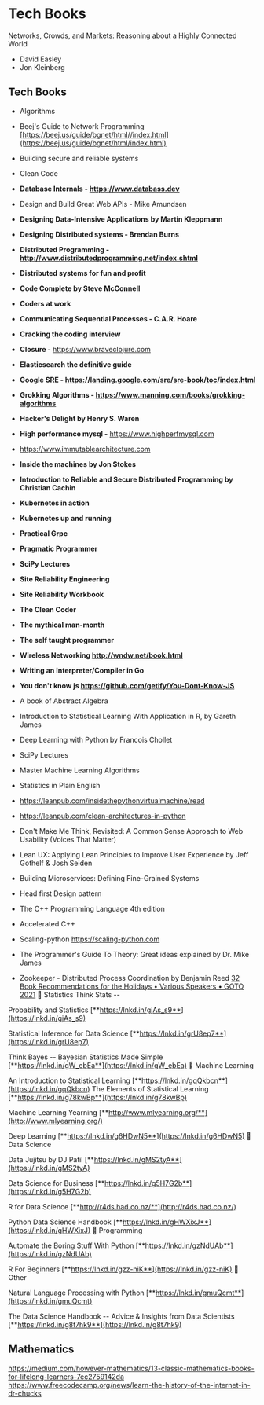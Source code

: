 # Tech Books

Networks, Crowds, and Markets: Reasoning about a Highly Connected World

- David Easley
- Jon Kleinberg

## Tech Books

- Algorithms
- Beej's Guide to Network Programming [https://beej.us/guide/bgnet/html//index.html](https://beej.us/guide/bgnet/html/index.html)
- Building secure and reliable systems
- Clean Code
- **Database Internals - <https://www.databass.dev>**
- Design and Build Great Web APIs - Mike Amundsen
- **Designing Data-Intensive Applications by Martin Kleppmann**
- **Designing Distributed systems - Brendan Burns**
- **Distributed Programming - <http://www.distributedprogramming.net/index.shtml>**
- **Distributed systems for fun and profit**
- **Code Complete by Steve McConnell**
- **Coders at work**
- **Communicating Sequential Processes - C.A.R. Hoare**
- **Cracking the coding interview**
- **Closure -** <https://www.braveclojure.com>
- **Elasticsearch the definitive guide**
- **Google SRE - <https://landing.google.com/sre/sre-book/toc/index.html>**
- **Grokking Algorithms - <https://www.manning.com/books/grokking-algorithms>**
- **Hacker's Delight by Henry S. Waren**
- **High performance mysql -** <https://www.highperfmysql.com>
- <https://www.immutablearchitecture.com>
- **Inside the machines by Jon Stokes**
- **Introduction to Reliable and Secure Distributed Programming by Christian Cachin**
- **Kubernetes in action**
- **Kubernetes up and running**
- **Practical Grpc**
- **Pragmatic Programmer**
- **SciPy Lectures**
- **Site Reliability Engineering**
- **Site Reliability Workbook**
- **The Clean Coder**
- **The mythical man-month**
- **The self taught programmer**
- **Wireless Networking <http://wndw.net/book.html>**
- **Writing an Interpreter/Compiler in Go**
- **You don't know js <https://github.com/getify/You-Dont-Know-JS>**

- A book of Abstract Algebra
- Introduction to Statistical Learning With Application in R, by Gareth James
- Deep Learning with Python by Francois Chollet
- SciPy Lectures
- Master Machine Learning Algorithms
- Statistics in Plain English
- <https://leanpub.com/insidethepythonvirtualmachine/read>
- <https://leanpub.com/clean-architectures-in-python>
- Don't Make Me Think, Revisited: A Common Sense Approach to Web Usability (Voices That Matter)
- Lean UX: Applying Lean Principles to Improve User Experience by Jeff Gothelf & Josh Seiden
- Building Microservices: Defining Fine-Grained Systems
- Head first Design pattern
- The C++ Programming Language 4th edition
- Accelerated C++
- Scaling-python <https://scaling-python.com>
- The Programmer's Guide To Theory: Great ideas explained by Dr. Mike James
- Zookeeper - Distributed Process Coordination by Benjamin Reed
[32 Book Recommendations for the Holidays • Various Speakers • GOTO 2021](https://youtu.be/Pg698WXPtYw)
📕 Statistics Think Stats --

Probability and Statistics [**https://lnkd.in/gjAs_s9**](https://lnkd.in/gjAs_s9)

Statistical Inference for Data Science [**https://lnkd.in/grU8ep7**](https://lnkd.in/grU8ep7)

Think Bayes -- Bayesian Statistics Made Simple [**https://lnkd.in/gW_ebEa**](https://lnkd.in/gW_ebEa)
📗 Machine Learning

An Introduction to Statistical Learning [**https://lnkd.in/gqQkbcn**](https://lnkd.in/gqQkbcn) The Elements of Statistical Learning [**https://lnkd.in/g78kwBp**](https://lnkd.in/g78kwBp)

Machine Learning Yearning [**http://www.mlyearning.org/**](http://www.mlyearning.org/)

Deep Learning [**https://lnkd.in/g6HDwN5**](https://lnkd.in/g6HDwN5)
📘 Data Science

Data Jujitsu by DJ Patil [**https://lnkd.in/gMS2tyA**](https://lnkd.in/gMS2tyA)

Data Science for Business [**https://lnkd.in/g5H7G2b**](https://lnkd.in/g5H7G2b)

R for Data Science [**http://r4ds.had.co.nz/**](http://r4ds.had.co.nz/)

Python Data Science Handbook [**https://lnkd.in/gHWXixJ**](https://lnkd.in/gHWXixJ)
📙 Programming

Automate the Boring Stuff With Python [**https://lnkd.in/gzNdUAb**](https://lnkd.in/gzNdUAb)

R For Beginners [**https://lnkd.in/gzz-niK**](https://lnkd.in/gzz-niK)
📒 Other

Natural Language Processing with Python [**https://lnkd.in/gmuQcmt**](https://lnkd.in/gmuQcmt)

The Data Science Handbook -- Advice & Insights from Data Scientists [**https://lnkd.in/g8t7hk9**](https://lnkd.in/g8t7hk9)

## Mathematics

<https://medium.com/however-mathematics/13-classic-mathematics-books-for-lifelong-learners-7ec2759142da>
<https://www.freecodecamp.org/news/learn-the-history-of-the-internet-in-dr-chucks>
